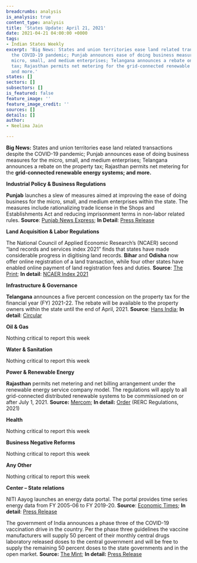```yaml
---
breadcrumbs: analysis
is_analysis: true
content_type: analysis
title: 'States Update: April 21, 2021'
date: 2021-04-21 04:00:00 +0000
tags:
- Indian States Weekly
excerpt: 'Big News: States and union territories ease land related transactions despite
  the COVID-19 pandemic; Punjab announces ease of doing business measures for the
  micro, small, and medium enterprises; Telangana announces a rebate on the property
  tax; Rajasthan permits net metering for the grid-connected renewable energy systems;
  and more.'
states: []
sectors: []
subsectors: []
is_featured: false
feature_image: ''
feature_image_credit: ''
sources: []
details: []
author:
- Neelima Jain

---
```

**Big News:** States and union territories ease land related transactions despite the COVID-19 pandemic; Punjab announces ease of doing business measures for the micro, small, and medium enterprises; Telangana announces a rebate on the property tax; Rajasthan permits net metering for the **grid-connected renewable energy systems; and more.**

**Industrial Policy & Business Regulations**

**Punjab** launches a slew of measures aimed at improving the ease of doing business for the micro, small, and medium enterprises within the state. The measures include rationalizing trade license in the Shops and Establishments Act and reducing imprisonment terms in non-labor related rules. **Source**: [Punjab News Express](https://www.punjabnewsexpress.com/punjab/news/capt-amarinder-launches-slew-of-key-reforms-to-transform-punjab-into-global-lighthouse-for-ease-of-doing-business-for-ms-135717); **In Detail**: [Press Release](http://diprpunjab.gov.in/?q=content/capt-amarinder-launches-slew-key-reforms-transform-punjab-global-lighthouse-ease-doing)

**Land Acquisition & Labor Regulations**

The National Council of Applied Economic Research’s (NCAER) second “land records and services index 2021” finds that states have made considerable progress in digitising land records. **Bihar** and **Odisha** now offer online registration of a land transaction, while four other states have enabled online payment of land registration fees and duties. **Source**: [The Print](https://theprint.in/opinion/indian-states-taking-ownership-of-land-records-digitisation-up-to-govt-to-expand-it-now-study/640130/); **In detail**: [NCAER Index 2021](https://www.ncaer.org/publication_details.php?pID=346)

**Infrastructure & Governance**

**Telangana** announces a five percent concession on the property tax for the financial year (FY) 2021-22. The rebate will be available to the property owners within the state until the end of April, 2021. **Source**: [Hans India](https://www.thehansindia.com/telangana/early-bird-incentive-offers-5-cut-in-property-tax-681551); **In detail**: [Circular](https://cdma.telangana.gov.in/pdfs/Circular_rebate.pdf)

**Oil & Gas**

Nothing critical to report this week

**Water & Sanitation**

Nothing critical to report this week

**Power & Renewable Energy**

**Rajasthan** permits net metering and net billing arrangement under the renewable energy service company model. The regulations will apply to all grid-connected distributed renewable systems to be commissioned on or after July 1, 2021. **Source:** [Mercom](https://mercomindia.com/rajasthan-net-metering-distributed-renewable-resco-model/); **In detail:** [Order](https://rerc.rajasthan.gov.in/rerc-user-files/office-orders) (RERC Regulations, 2021)

**Health**

Nothing critical to report this week

**Business Negative Reforms**

Nothing critical to report this week

**Any Other**

Nothing critical to report this week

**Center – State relations**

NITI Aayog launches an energy data portal. The portal provides time series energy data from FY 2005-06 to FY 2019-20. **Source**: [Economic Times](https://energy.economictimes.indiatimes.com/news/power/niti-aayog-launches-india-energy-dashboards-version-2-0-focused-on-data/82042247); **In detail**: [Press Release](https://pib.gov.in/PressReleasePage.aspx?PRID=1711204)

The government of India announces a phase three of the COVID-19 vaccination drive in the country. Per the phase three guidelines the vaccine manufacturers will supply 50 percent of their monthly central drugs laboratory released doses to the central government and will be free to supply the remaining 50 percent doses to the state governments and in the open market. **Source:** [The Mint](https://www.livemint.com/news/india/india-announces-next-phase-of-covid-vaccination-all-above-18-yrs-eligible-11618839943036.html); **In detail:** [Press Release](https://pib.gov.in/PressReleasePage.aspx?PRID=1712710)
